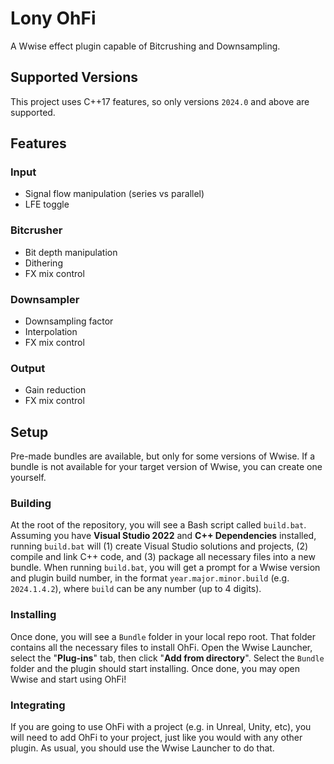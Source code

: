# Lony OhFi
A Wwise effect plugin capable of Bitcrushing and Downsampling.

## Supported Versions
This project uses C++17 features, so only versions `2024.0` and above are supported.

## Features

### Input
- Signal flow manipulation (series vs parallel)
- LFE toggle

### Bitcrusher
- Bit depth manipulation
- Dithering
- FX mix control

### Downsampler
- Downsampling factor
- Interpolation
- FX mix control

### Output
- Gain reduction
- FX mix control

## Setup
Pre-made bundles are available, but only for some versions of Wwise. If a bundle is not available for your target version of Wwise, you can create one yourself.

### Building
At the root of the repository, you will see a Bash script called `build.bat`. Assuming you have **Visual Studio 2022** and **C++ Dependencies** installed, running `build.bat` will (1) create Visual Studio solutions and projects, (2) compile and link C++ code, and (3) package all necessary files into a new bundle. When running `build.bat`, you will get a prompt for a Wwise version and plugin build number, in the format `year.major.minor.build` (e.g. `2024.1.4.2`), where `build` can be any number (up to 4 digits).

### Installing
Once done, you will see a `Bundle` folder in your local repo root. That folder contains all the necessary files to install OhFi. Open the Wwise Launcher, select the "**Plug-ins**" tab, then click "**Add from directory**". Select the `Bundle` folder and the plugin should start installing. Once done, you may open Wwise and start using OhFi!

### Integrating
If you are going to use OhFi with a project (e.g. in Unreal, Unity, etc), you will need to add OhFi to your project, just like you would with any other plugin. As usual, you should use the Wwise Launcher to do that.
